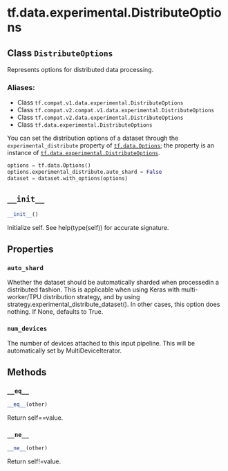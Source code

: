 <div itemscope itemtype="http://developers.google.com/ReferenceObject">
<meta itemprop="name" content="tf.data.experimental.DistributeOptions" />
<meta itemprop="path" content="Stable" />
<meta itemprop="property" content="auto_shard"/>
<meta itemprop="property" content="num_devices"/>
<meta itemprop="property" content="__eq__"/>
<meta itemprop="property" content="__init__"/>
<meta itemprop="property" content="__ne__"/>
</div>

# tf.data.experimental.DistributeOptions

## Class `DistributeOptions`

Represents options for distributed data processing.



### Aliases:

* Class `tf.compat.v1.data.experimental.DistributeOptions`
* Class `tf.compat.v2.compat.v1.data.experimental.DistributeOptions`
* Class `tf.compat.v2.data.experimental.DistributeOptions`
* Class `tf.data.experimental.DistributeOptions`

<!-- Placeholder for "Used in" -->

You can set the distribution options of a dataset through the
`experimental_distribute` property of <a href="../../../tf/data/Options.md"><code>tf.data.Options</code></a>; the property is
an instance of <a href="../../../tf/data/experimental/DistributeOptions.md"><code>tf.data.experimental.DistributeOptions</code></a>.

```python
options = tf.data.Options()
options.experimental_distribute.auto_shard = False
dataset = dataset.with_options(options)
```

<h2 id="__init__"><code>__init__</code></h2>

``` python
__init__()
```

Initialize self.  See help(type(self)) for accurate signature.




## Properties

<h3 id="auto_shard"><code>auto_shard</code></h3>

Whether the dataset should be automatically sharded when processedin a distributed fashion. This is applicable when using Keras with multi-worker/TPU distribution strategy, and by using strategy.experimental_distribute_dataset(). In other cases, this option does nothing. If None, defaults to True.


<h3 id="num_devices"><code>num_devices</code></h3>

The number of devices attached to this input pipeline. This will be automatically set by MultiDeviceIterator.




## Methods

<h3 id="__eq__"><code>__eq__</code></h3>

``` python
__eq__(other)
```

Return self==value.


<h3 id="__ne__"><code>__ne__</code></h3>

``` python
__ne__(other)
```

Return self!=value.




